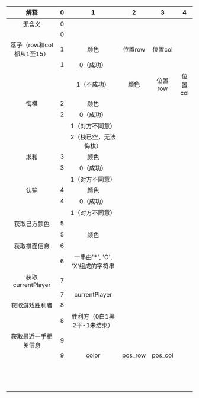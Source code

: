 

|           解释            |  0   |                1                |    2    |    3    |    4    |
| :-----------------------: | :--: | :-----------------------------: | :-----: | :-----: | :-----: |
|          无含义           |  0   |                                 |         |         |         |
|                           |  0   |                                 |         |         |         |
| 落子（row和col都从1至15） |  1   |              颜色               | 位置row | 位置col |         |
|                           |  1   |            0（成功）            |         |         |         |
|                           |      |           1（不成功）           |  颜色   | 位置row | 位置col |
|           悔棋            |  2   |              颜色               |         |         |         |
|                           |  2   |            0（成功）            |         |         |         |
|                           |      |         1（对方不同意）         |         |         |         |
|                           |      |      2（栈已空，无法悔棋）      |         |         |         |
|           求和            |  3   |              颜色               |         |         |         |
|                           |  3   |            0（成功）            |         |         |         |
|                           |      |         1（对方不同意）         |         |         |         |
|           认输            |  4   |              颜色               |         |         |         |
|                           |  4   |            0（成功）            |         |         |         |
|                           |      |         1（对方不同意）         |         |         |         |
|       获取己方颜色        |  5   |                                 |         |         |         |
|                           |  5   |              颜色               |         |         |         |
|       获取棋面信息        |  6   |                                 |         |         |         |
|                           |  6   | 一串由'*', 'O', 'X'组成的字符串 |         |         |         |
|     获取currentPlayer     |  7   |                                 |         |         |         |
|                           |  7   |          currentPlayer          |         |         |         |
|      获取游戏胜利者       |  8   |                                 |         |         |         |
|                           |  8   |   胜利方（0白1黑2平-1未结束）   |         |         |         |
|   获取最近一手相关信息    |  9   |                                 |         |         |         |
|                           |  9   |              color              | pos_row | pos_col |         |
|                           |      |                                 |         |         |         |
|                           |      |                                 |         |         |         |
|                           |      |                                 |         |         |         |
|                           |      |                                 |         |         |         |
|                           |      |                                 |         |         |         |
|                           |      |                                 |         |         |         |
|                           |      |                                 |         |         |         |
|                           |      |                                 |         |         |         |
|                           |      |                                 |         |         |         |
|                           |      |                                 |         |         |         |
|                           |      |                                 |         |         |         |
|                           |      |                                 |         |         |         |
|                           |      |                                 |         |         |         |
|                           |      |                                 |         |         |         |

